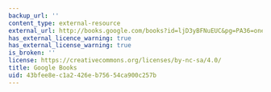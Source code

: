 ```yaml
---
backup_url: ''
content_type: external-resource
external_url: http://books.google.com/books?id=ljD3yBFNuEUC&pg=PA36=onepage
has_external_licence_warning: true
has_external_license_warning: true
is_broken: ''
license: https://creativecommons.org/licenses/by-nc-sa/4.0/
title: Google Books
uid: 43bfee8e-c1a2-426e-b756-54ca900c257b
---
```

